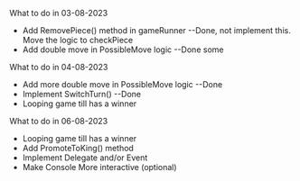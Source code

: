 What to do in 03-08-2023

- Add RemovePiece() method in gameRunner --Done, not implement this. Move the logic to checkPiece
- Add double move in PossibleMove logic --Done some 

What to do in 04-08-2023

- Add more double move in PossibleMove logic --Done
- Implement SwitchTurn() --Done
- Looping game till has a winner

What to do in 06-08-2023

- Looping game till has a winner
- Add PromoteToKing() method
- Implement Delegate and/or Event
- Make Console More interactive (optional)
